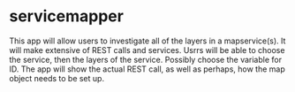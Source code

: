 # servicemapper
This app will allow users to investigate all of the layers in a mapservice(s).  It will make extensive of REST calls and services.  Usrrs will be able to choose the service, then the layers of the service.  Possibly choose the variable for ID. The app will show the actual REST call, as well as perhaps, how the map object needs to be set up.
